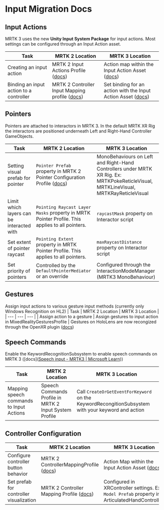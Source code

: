 # Input Migration Docs

## Input Actions

MRTK 3 uses the new **Unity Input System Package** for input actions. Most settings can be configured through an Input Action asset.

| Task | MRTK 2 Location | MRTK 3 Location |
| --- | --- | --- |
| Creating an input action | MRTK 2 Input Actions Profile ([docs](https://learn.microsoft.com/en-us/windows/mixed-reality/mrtk-unity/mrtk2/features/input/input-actions?view=mrtkunity-2022-05#creating-an-input-action))| Action map within the Input Action Asset ([docs](https://docs.unity3d.com/Packages/com.unity.inputsystem@1.5/manual/Actions.html#creating-actions)) |
| Binding an input action to a controller | MRTK 2 Controller Input Mapping profile ([docs](https://learn.microsoft.com/en-us/windows/mixed-reality/mrtk-unity/mrtk2/features/input/controllers?view=mrtkunity-2022-05)) | Set binding for an action with the Input Action Asset ([docs](https://docs.unity3d.com/Packages/com.unity.inputsystem@1.5/manual/ActionBindings.html))|

## Pointers

Pointers are attached to interactors in MRTK 3.
In the default MRTK XR Rig the interactors are positioned underneath Left and Right-Hand Controller GameObjects.

| Task | MRTK 2 Location | MRTK 3 Location |
| --- | --- | --- |
| Setting visual prefab for pointer         | `Pointer Prefab` property in MRTK 2 Pointer Configuration Profile ([docs](https://learn.microsoft.com/en-us/windows/mixed-reality/mrtk-unity/mrtk2/features/input/pointers?view=mrtkunity-2022-05#pointer-options-configuration))| MonoBehaviours on Left and Right-Hand Controllers under MRTK XR Rig. Ex: MRTKPokeReticleVisual, MRTKLineVisual, MRTKRayReticleVisual                                                                  |
| Limit which layers can be interacted with | `Pointing Raycast Layer Masks`  property in MRTK Pointer Profile. This applies to all pointers.                                                                                                                                                                                                                                                                      | `raycastMask` property on Interactor script                           |
| Set extent of pointer raycast             | `Pointing Extent`  property in MRTK Pointer Profile. This applies to all pointers.                                                                                                                                                                                                                                                                                   | `maxRaycastDistance` property on Interactor script                    |
| Set priority of pointers                  | Controlled by the `DefaultPointerMediator` or an override                                                                                                                                                                                                                                                                                                          | Configured through the InteractionModeManager (MRTK3 MonoBehaviour) |

## Gestures

Assign input actions to various gesture input methods (currently only Windows Recognition on HL2)
| Task | MRTK 2 Location | MRTK 3 Location |
| --- | --- | --- |
| Assign action to a gesture | Assign gestures to input action in MixedRealityGesturesProfile | Gestures on HoloLens are now recongized through the OpenXR plugin ([docs](https://learn.microsoft.com/en-us/dotnet/api/microsoft.mixedreality.openxr.gesturerecognizer?view=mixedreality-openxr-plugin-1.7))

## Speech Commands
Enable the KeywordRecognitionSubsystem to enable speech commands on MRTK 3 ([docs]([Speech input - MRTK3 | Microsoft Learn](https://learn.microsoft.com/en-us/windows/mixed-reality/mrtk-unity/mrtk3-input/packages/input/speech)))

|  Task |  MRTK 2 Location |  MRTK 3 Location |
| --- | --- | --- |
|  Mapping speech commands to Input Actions | Speech Commands Profile in MRTK 2 Input System Profile | Call `CreateOrGetEventForKeyword` on the KeywordRecongitionSubsystem with your keyword and action |  

## Controller Configuration
|  Task |  MRTK 2 Location | MRTK 3 Location |
| --- | --- | --- |
| Configure controller button behavior   | MRTK 2 ControllerMappingProfile ([docs](https://learn.microsoft.com/en-us/windows/mixed-reality/mrtk-unity/mrtk2/configuration/mixed-reality-configuration-guide?view=mrtkunity-2022-05#controller-mapping-configuration))    | Action Map within the Input Action Asset ([docs](https://learn.microsoft.com/en-us/windows/mixed-reality/mrtk-unity/mrtk2/features/input/input-actions?view=mrtkunity-2022-05#creating-an-input-action))
| Set prefab for controller visualization | MRTK 2 Controller Mapping Profile ([docs](https://learn.microsoft.com/en-us/windows/mixed-reality/mrtk-unity/mrtk2/configuration/mixed-reality-configuration-guide?view=mrtkunity-2022-05#controller-visualization-settings)) | Configured in XRController settings. Ex: `Model Prefab` property in ArticulatedHandController.                                                                                                          |                  |  
